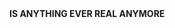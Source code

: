 <html>
  
  <head>
    <title> </title>
  </head>
  
  <body>
    <strong>IS ANYTHING EVER REAL ANYMORE</strong>
    
   
    
  </body>
  
</html>

